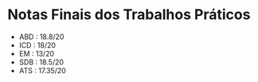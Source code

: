 # Notas Finais dos Trabalhos Práticos

  - ABD : 18.8/20
  - ICD : 18/20
  - EM : 13/20
  - SDB : 18.5/20
  - ATS : 17.35/20
